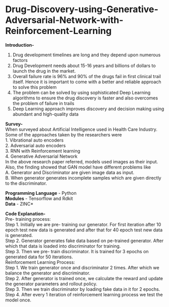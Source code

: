 # Drug-Discovery-using-Generative-Adversarial-Network-with-Reinforcement-Learning


**Introduction-**
1. Drug development timelines are long and they depend upon numerous factors<br />
2. Drug Development needs about 15-16 years and billions of dollars to launch the drug in the market.<br /> 
3. Overall failure rate is 96% and 90% of the drugs fail in first clinical trail itself. Hence it is important to come with a better and reliable approach to solve this problem<br />
4. The problem can be solved by using sophisticated Deep Learning algorithms to ensure the drug discovery is faster and also overcomes the problem of failure in trails<br />
5. Deep Learning approach improves discovery and decision making using abundant and high-quality data<br />

**Survey-**<br />
When surveyed about Artificial Intelligence used in Health Care Industry. Some of the approaches taken by the researchers were<br />
	1. Vibrational auto encoders<br />
	2. Adversarial auto encoders<br />
	3. RNN with Reinforcement learning<br />
	4. Generative Adversarial Network<br />
In the above research paper referred, models used images as their input. <br />
Also, the finding showed that GAN model have different problems like<br />
	A. Generator and Discriminator are given image data as input.<br />
	B. When generator generates incomplete samples which are given directly to the discriminator.<br />

**Programming Language** - Python<br />
**Modules** - Tensorflow and Rdkit<br />
**Data** - ZINC*

**Code Explanation-**<br />
Pre- training process:<br />
Step 1. Initially we are pre- training our generator. For first iteration after 10 epoch test new data is generated and after that for 40 epoch test new data is generated.<br />
Step 2. Generator generates fake data based on pe-trained generator. After which that data is loaded into discriminator for training.<br />
Step 3. Then we pre- train discriminator. It is trained for 3 epochs on generated data for 50 iterations.<br />
Reinforcement Learning Process:<br />
Step 1.  We train generator once and discriminator 2 times. After which we balance the generator and discriminator. <br />
Step 2. After generator is trained once, we calculate the reward and update the generator parameters and rollout policy.<br />
Step 3. Then we train discriminator by loading fake data in it for 2 epochs.<br />
Step 4. After every 1 iteration of reinforcement learning process we test the model once.<br />



